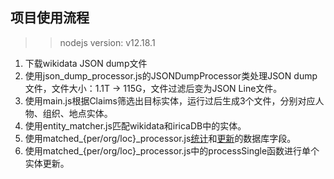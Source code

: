 ## 项目使用流程
>> nodejs version: v12.18.1
1. 下载wikidata JSON dump文件
2. 使用json_dump_processor.js的JSONDumpProcessor类处理JSON dump文件，文件大小：1.1T -> 115G，文件过滤后变为JSON Line文件。
3. 使用main.js根据Claims筛选出目标实体，运行过后生成3个文件，分别对应人物、组织、地点实体。
4. 使用entity_matcher.js匹配wikidata和iricaDB中的实体。
5. 使用matched_{per/org/loc}_processor.js[统计](知识库可更新实体统计-2020-01-19.md)和[更新](知识库更新数据统计_2020-01-21.md)的数据库字段。
6. 使用matched_{per/org/loc}_processor.js中的processSingle函数进行单个实体更新。
